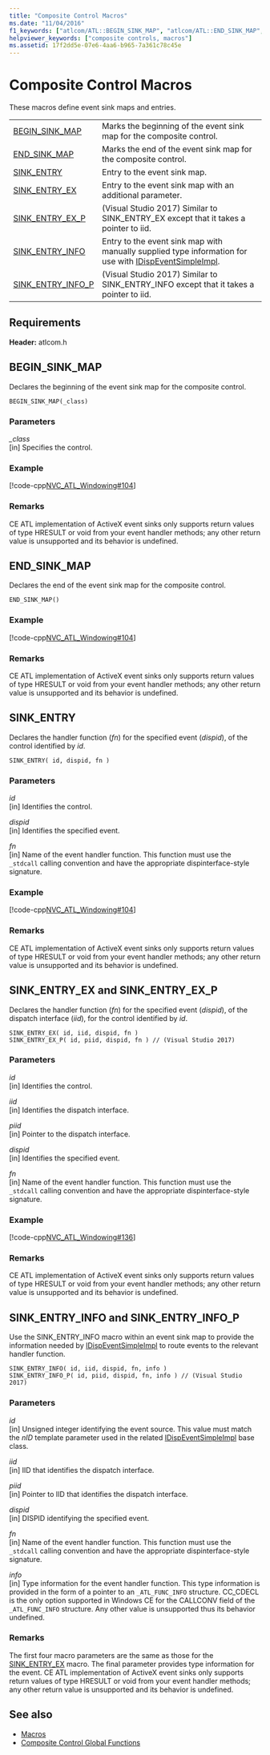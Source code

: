 ```yaml
---
title: "Composite Control Macros"
ms.date: "11/04/2016"
f1_keywords: ["atlcom/ATL::BEGIN_SINK_MAP", "atlcom/ATL::END_SINK_MAP", "atlcom/ATL::SINK_ENTRY"]
helpviewer_keywords: ["composite controls, macros"]
ms.assetid: 17f2dd5e-07e6-4aa6-b965-7a361c78c45e
---
```

# Composite Control Macros

These macros define event sink maps and entries.

|||
|-|-|
|[BEGIN_SINK_MAP](#begin_sink_map)|Marks the beginning of the event sink map for the composite control.|
|[END_SINK_MAP](#end_sink_map)|Marks the end of the event sink map for the composite control.|
|[SINK_ENTRY](#sink_entry)|Entry to the event sink map.|
|[SINK_ENTRY_EX](#sink_entry_ex)|Entry to the event sink map with an additional parameter.|
|[SINK_ENTRY_EX_P](#sink_entry_ex)| (Visual Studio 2017) Similar to SINK_ENTRY_EX except that it takes a pointer to iid.|
|[SINK_ENTRY_INFO](#sink_entry_info)|Entry to the event sink map with manually supplied type information for use with [IDispEventSimpleImpl](../../atl/reference/idispeventsimpleimpl-class.md).|
|[SINK_ENTRY_INFO_P](#sink_entry_info)| (Visual Studio 2017) Similar to SINK_ENTRY_INFO except that it takes a pointer to iid.|

## Requirements

**Header:** atlcom.h

##  <a name="begin_sink_map"></a>  BEGIN_SINK_MAP

Declares the beginning of the event sink map for the composite control.

```
BEGIN_SINK_MAP(_class)
```

### Parameters

*_class*<br/>
[in] Specifies the control.

### Example

[!code-cpp[NVC_ATL_Windowing#104](../../atl/codesnippet/cpp/composite-control-macros_1.h)]

### Remarks

CE ATL implementation of ActiveX event sinks only supports return values of type HRESULT or void from your event handler methods; any other return value is unsupported and its behavior is undefined.

##  <a name="end_sink_map"></a>  END_SINK_MAP

Declares the end of the event sink map for the composite control.

```
END_SINK_MAP()
```

### Example

[!code-cpp[NVC_ATL_Windowing#104](../../atl/codesnippet/cpp/composite-control-macros_1.h)]

### Remarks

CE ATL implementation of ActiveX event sinks only supports return values of type HRESULT or void from your event handler methods; any other return value is unsupported and its behavior is undefined.

##  <a name="sink_entry"></a>  SINK_ENTRY

Declares the handler function (*fn*) for the specified event (*dispid*), of the control identified by *id*.

```
SINK_ENTRY( id, dispid, fn )
```

### Parameters

*id*<br/>
[in] Identifies the control.

*dispid*<br/>
[in] Identifies the specified event.

*fn*<br/>
[in] Name of the event handler function. This function must use the `_stdcall` calling convention and have the appropriate dispinterface-style signature.

### Example

[!code-cpp[NVC_ATL_Windowing#104](../../atl/codesnippet/cpp/composite-control-macros_1.h)]

### Remarks

CE ATL implementation of ActiveX event sinks only supports return values of type HRESULT or void from your event handler methods; any other return value is unsupported and its behavior is undefined.

##  <a name="sink_entry_ex"></a>  SINK_ENTRY_EX and SINK_ENTRY_EX_P

Declares the handler function (*fn*) for the specified event (*dispid*), of the dispatch interface (*iid*), for the control identified by *id*.

```
SINK_ENTRY_EX( id, iid, dispid, fn )
SINK_ENTRY_EX_P( id, piid, dispid, fn ) // (Visual Studio 2017)
```

### Parameters

*id*<br/>
[in] Identifies the control.

*iid*<br/>
[in] Identifies the dispatch interface.

*piid*<br/>
[in] Pointer to the dispatch interface.

*dispid*<br/>
[in] Identifies the specified event.

*fn*<br/>
[in] Name of the event handler function. This function must use the `_stdcall` calling convention and have the appropriate dispinterface-style signature.

### Example

[!code-cpp[NVC_ATL_Windowing#136](../../atl/codesnippet/cpp/composite-control-macros_2.h)]

### Remarks

CE ATL implementation of ActiveX event sinks only supports return values of type HRESULT or void from your event handler methods; any other return value is unsupported and its behavior is undefined.

##  <a name="sink_entry_info"></a>  SINK_ENTRY_INFO and SINK_ENTRY_INFO_P

Use the SINK_ENTRY_INFO macro within an event sink map to provide the information needed by [IDispEventSimpleImpl](../../atl/reference/idispeventsimpleimpl-class.md) to route events to the relevant handler function.

```
SINK_ENTRY_INFO( id, iid, dispid, fn, info )
SINK_ENTRY_INFO_P( id, piid, dispid, fn, info ) // (Visual Studio 2017)
```

### Parameters

*id*<br/>
[in] Unsigned integer identifying the event source. This value must match the *nID* template parameter used in the related [IDispEventSimpleImpl](../../atl/reference/idispeventsimpleimpl-class.md) base class.

*iid*<br/>
[in] IID that identifies the dispatch interface.

*piid*<br/>
[in] Pointer to IID that identifies the dispatch interface.

*dispid*<br/>
[in] DISPID identifying the specified event.

*fn*<br/>
[in] Name of the event handler function. This function must use the `_stdcall` calling convention and have the appropriate dispinterface-style signature.

*info*<br/>
[in] Type information for the event handler function. This type information is provided in the form of a pointer to an `_ATL_FUNC_INFO` structure. CC_CDECL is the only option supported in Windows CE for the CALLCONV field of the `_ATL_FUNC_INFO` structure. Any other value is unsupported thus its behavior undefined.

### Remarks

The first four macro parameters are the same as those for the [SINK_ENTRY_EX](#sink_entry_ex) macro. The final parameter provides type information for the event. CE ATL implementation of ActiveX event sinks only supports return values of type HRESULT or void from your event handler methods; any other return value is unsupported and its behavior is undefined.

## See also

- [Macros](../../atl/reference/atl-macros.md)
- [Composite Control Global Functions](../../atl/reference/composite-control-global-functions.md)
